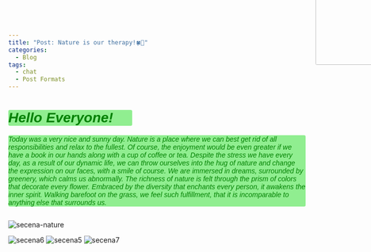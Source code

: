 ```yaml
---
title: "Post: Nature is our therapy!🍀🌳"
categories:
  - Blog
tags:
  - chat
  - Post Formats
---
```


<!DOCTYPE html>
<html lang="en">
<head>
    <meta charset="UTF-8">
    <title>Title</title>
    <meta name="keywords" content="" />
    <meta name="description" content="" />
    <meta http-equiv="content-type" content="text/html; charset=utf-8" />
    <title>Uncovered by FCSE</title>
    <link href='https://fonts.googleapis.com/css?family=Oswald:400,300' rel='stylesheet' type='text/css' />
    <link href='https://fonts.googleapis.com/css?family=Abel%7CSatisfy' rel='stylesheet' type='text/css' />
</head>
<body>
  <h1 style="font-family: satisfy, Arial, serif; font-style: italic;background-color: lightgreen;color: green; text-transform: capitalize;
             border-radius: 3px; width: 250px"> Hello everyone!💚 </h1>
   <p style="font-family: satisfy, Arial, serif; font-style: italic;background-color: lightgreen;color: green;
        border-radius: 3px; width: 600px">
     Today was a very nice and sunny day. Nature is a place where we can best get rid of all responsibilities and relax to the fullest. 
Of course, the enjoyment would be even greater if we have a book in our hands along with a cup of coffee or tea. Despite the stress we have every day, 
as a result of our dynamic life, we can throw ourselves into the hug of nature and change the expression on our faces, with a smile of course. 
We are immersed in dreams, surrounded by greenery, which calms us abnormally. The richness of nature is felt through the prism of colors that decorate every flower. 
Embraced by the diversity that enchants every person, it awakens the inner spirit. Walking barefoot on the grass, we feel such fulfillment, that it is incomparable 
to anything else that surrounds us. 
  </p>
  <img src="https://user-images.githubusercontent.com/61246403/123977906-b266e200-d9bf-11eb-8cdb-15c8ae16ebae.JPG" style="border-radius: 3px;margin-left: 620px;margin-top: -500px" height="200px" width="200px">
  <img src="https://user-images.githubusercontent.com/61246403/123482839-1d05cf80-d606-11eb-8832-64549990dfc0.jpg" style="border-radius: 3px;margin-left: 850px;margin-top: -560px" height="200px" width="200px">
  
</body>
</html>


![secena-nature](https://user-images.githubusercontent.com/61246403/123977906-b266e200-d9bf-11eb-8cdb-15c8ae16ebae.JPG)

![secena6](https://user-images.githubusercontent.com/61246403/123482821-14ad9480-d606-11eb-8124-34155e3778cc.jpg)
![secena5](https://user-images.githubusercontent.com/61246403/123482833-1a0adf00-d606-11eb-9fb6-fa24c5738823.jpg)
![secena7](https://user-images.githubusercontent.com/61246403/123482839-1d05cf80-d606-11eb-8832-64549990dfc0.jpg)


